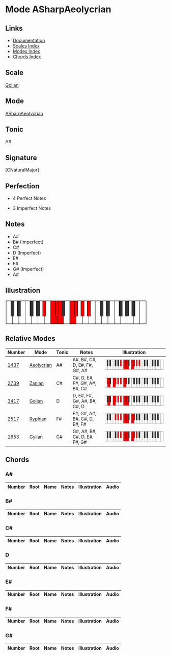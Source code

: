 # Mode ASharpAeolycrian

## Links

- [Documentation](index.md)
- [Scales Index](Scales.md)
- [Modes Index](Modes.md)
- [Chords Index](Chords.md)

## Scale

[Golian](ScaleGolian.md)

## Mode

[ASharpAeolycrian](ModeASharpAeolycrian.md)

## Tonic

A#

## Signature

[CNaturalMajor]

## Perfection

 - 4 Perfect Notes

 - 3 Imperfect Notes

## Notes

- A#
- B# (Imperfect)
- C#
- D (Imperfect)
- E#
- F#
- G# (Imperfect)
- A#

## Illustration

![ASharpAeolycrian](ModeASharpAeolycrian.png)

## Relative Modes

| Number | Mode | Tonic | Notes | Illustration |
|--------|------|-------|-------|--------------|
| [1437](https://ianring.com/musictheory/scales/1437) | [Aeolycrian](ModeAeolycrian.md) | A# | A#, B#, C#, D, E#, F#, G#, A# | ![ASharpAeolycrian](ModeASharpAeolycrian.png) |
| [2739](https://ianring.com/musictheory/scales/2739) | [Zanian](ModeZanian.md) | C# | C#, D, E#, F#, G#, A#, B#, C# | ![CSharpZanian](ModeCSharpZanian.png) |
| [3417](https://ianring.com/musictheory/scales/3417) | [Golian](ModeGolian.md) | D | D, E#, F#, G#, A#, B#, C#, D | ![DNaturalGolian](ModeDNaturalGolian.png) |
| [2517](https://ianring.com/musictheory/scales/2517) | [Ryphian](ModeRyphian.md) | F# | F#, G#, A#, B#, C#, D, E#, F# | ![FSharpRyphian](ModeFSharpRyphian.png) |
| [1653](https://ianring.com/musictheory/scales/1653) | [Gylian](ModeGylian.md) | G# | G#, A#, B#, C#, D, E#, F#, G# | ![GSharpGylian](ModeGSharpGylian.png) |

## Chords

### A#

| Number | Root | Name | Notes | Illustration | Audio |
|--------|------|------|-------|--------------|-------|

### B#

| Number | Root | Name | Notes | Illustration | Audio |
|--------|------|------|-------|--------------|-------|

### C#

| Number | Root | Name | Notes | Illustration | Audio |
|--------|------|------|-------|--------------|-------|

### D

| Number | Root | Name | Notes | Illustration | Audio |
|--------|------|------|-------|--------------|-------|

### E#

| Number | Root | Name | Notes | Illustration | Audio |
|--------|------|------|-------|--------------|-------|

### F#

| Number | Root | Name | Notes | Illustration | Audio |
|--------|------|------|-------|--------------|-------|

### G#

| Number | Root | Name | Notes | Illustration | Audio |
|--------|------|------|-------|--------------|-------|

